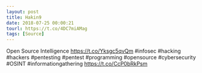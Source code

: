 ```yaml
---
layout: post
title: Hakin9
date: 2018-07-25 00:00:21
tourl: https://t.co/4DC7miAMag
tags: [Source]
---
```

Open Source Intelligence https://t.co/Yksgc5qvQm #infosec #hacking #hackers #pentesting #pentest #programming #opensource #cybersecurity #OSINT #informationgathering https://t.co/CcP0bRkPsm